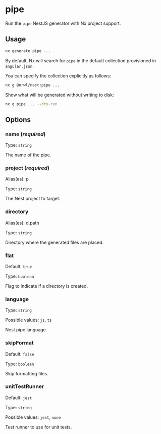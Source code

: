 # pipe

Run the `pipe` NestJS generator with Nx project support.

## Usage

```bash
nx generate pipe ...
```

By default, Nx will search for `pipe` in the default collection provisioned in `angular.json`.

You can specify the collection explicitly as follows:

```bash
nx g @nrwl/nest:pipe ...
```

Show what will be generated without writing to disk:

```bash
nx g pipe ... --dry-run
```

## Options

### name (_**required**_)

Type: `string`

The name of the pipe.

### project (_**required**_)

Alias(es): p

Type: `string`

The Nest project to target.

### directory

Alias(es): d,path

Type: `string`

Directory where the generated files are placed.

### flat

Default: `true`

Type: `boolean`

Flag to indicate if a directory is created.

### language

Type: `string`

Possible values: `js`, `ts`

Nest pipe language.

### skipFormat

Default: `false`

Type: `boolean`

Skip formatting files.

### unitTestRunner

Default: `jest`

Type: `string`

Possible values: `jest`, `none`

Test runner to use for unit tests.
